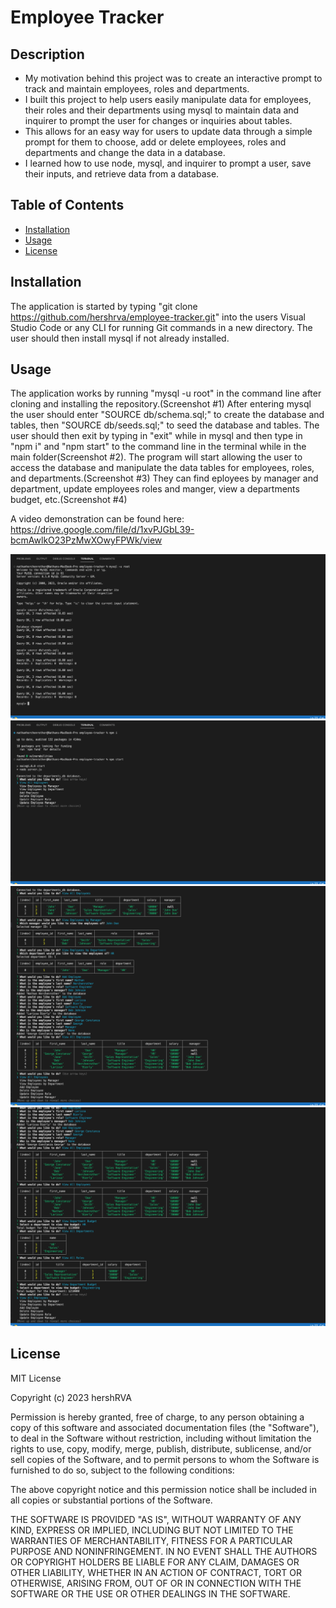 # Employee Tracker

## Description

- My motivation behind this project was to create an interactive prompt to track and maintain employees, roles and departments.
- I built this project to help users easily manipulate data for employees, their roles and their departments using mysql to maintain data and inquirer to prompt the user for changes or inquiries about tables.
- This allows for an easy way for users to update data through a simple prompt for them to choose, add or delete employees, roles and departments and change the data in a database.
- I learned how to use node, mysql, and inquirer to prompt a user, save their inputs, and retrieve data from a database.    

## Table of Contents 

- [Installation](#installation)
- [Usage](#usage)
- [License](#license)

## Installation

The application is started by typing "git clone https://github.com/hershrva/employee-tracker.git" into the users Visual Studio Code or any CLI for running Git commands in a new directory.  The user should then install mysql if not already installed.

## Usage

The application works by running "mysql -u root" in the command line after cloning and installing the repository.(Screenshot #1)  After entering mysql the user should enter "SOURCE db/schema.sql;" to create the database and tables, then "SOURCE db/seeds.sql;" to seed the database and tables. The user should then exit by typing in "exit" while in mysql and then type in "npm i" and "npm start" to the command line in the terminal while in the main folder(Screenshot #2).  The program will start allowing the user to access the database and manipulate the data tables for employees, roles, and departments.(Screenshot #3)  They can find eployees by manager and department, update employees roles and manger, view a departments budget, etc.(Screenshot #4) 

A video demonstration can be found here: https://drive.google.com/file/d/1xvPJGbL39-bcmAwlkO23PzMwXOwyFPWk/view


![Screenshot](images/screenshot1.png)
![Screenshot](images/screenshot2.png)
![Screenshot](images/screenshot3.png)
![Screenshot](images/screenshot4.png)

## License

MIT License

Copyright (c) 2023 hershRVA

Permission is hereby granted, free of charge, to any person obtaining a copy
of this software and associated documentation files (the "Software"), to deal
in the Software without restriction, including without limitation the rights
to use, copy, modify, merge, publish, distribute, sublicense, and/or sell
copies of the Software, and to permit persons to whom the Software is
furnished to do so, subject to the following conditions:

The above copyright notice and this permission notice shall be included in all
copies or substantial portions of the Software.

THE SOFTWARE IS PROVIDED "AS IS", WITHOUT WARRANTY OF ANY KIND, EXPRESS OR
IMPLIED, INCLUDING BUT NOT LIMITED TO THE WARRANTIES OF MERCHANTABILITY,
FITNESS FOR A PARTICULAR PURPOSE AND NONINFRINGEMENT. IN NO EVENT SHALL THE
AUTHORS OR COPYRIGHT HOLDERS BE LIABLE FOR ANY CLAIM, DAMAGES OR OTHER
LIABILITY, WHETHER IN AN ACTION OF CONTRACT, TORT OR OTHERWISE, ARISING FROM,
OUT OF OR IN CONNECTION WITH THE SOFTWARE OR THE USE OR OTHER DEALINGS IN THE
SOFTWARE.

